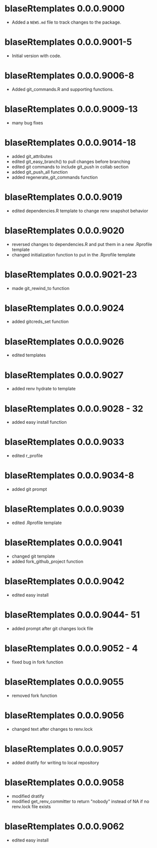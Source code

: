 # blaseRtemplates 0.0.0.9000

* Added a `NEWS.md` file to track changes to the package.

# blaseRtemplates 0.0.0.9001-5

* Initial version with code.

# blaseRtemplates 0.0.0.9006-8

* Added git_commands.R and supporting functions.

# blaseRtemplates 0.0.0.9009-13

* many bug fixes


# blaseRtemplates 0.0.0.9014-18 

* added git_attributes
* edited git_easy_branch() to pull changes before branching
* edited git commands to include git_push in collab section
* added git_push_all function
* added regenerate_git_commands function

# blaseRtemplates 0.0.0.9019

* edited dependencies.R template to change renv snapshot behavior

# blaseRtemplates 0.0.0.9020

* reversed changes to dependencies.R and put them in a new .Rprofile template
* changed initialization function to put in the .Rprofile template

# blaseRtemplates 0.0.0.9021-23

* made git_rewind_to function

# blaseRtemplates 0.0.0.9024

* added gitcreds_set function

# blaseRtemplates 0.0.0.9026

* edited templates

# blaseRtemplates 0.0.0.9027

* added renv hydrate to template

# blaseRtemplates 0.0.0.9028 - 32 

* added easy install function

# blaseRtemplates 0.0.0.9033

* edited r_profile

# blaseRtemplates 0.0.0.9034-8

* added git prompt

# blaseRtemplates 0.0.0.9039

* edited .Rprofile template

# blaseRtemplates 0.0.0.9041

* changed git template
* added fork_github_project function

# blaseRtemplates 0.0.0.9042

* edited easy install 

# blaseRtemplates 0.0.0.9044- 51 

* added prompt after git changes lock file

# blaseRtemplates 0.0.0.9052 - 4 

* fixed bug in fork function

# blaseRtemplates 0.0.0.9055

* removed fork function

# blaseRtemplates 0.0.0.9056

* changed text after changes to renv.lock

# blaseRtemplates 0.0.0.9057

* added dratify for writing to local repository 

# blaseRtemplates 0.0.0.9058

* modified dratify
* modified get_renv_committer to return "nobody" instead of NA if no renv.lock file exists

# blaseRtemplates 0.0.0.9062

* edited easy install
